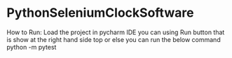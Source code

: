 # PythonSeleniumClockSoftware
How to Run:
Load the project in pycharm IDE
you can using Run button that is show at the right hand side top or else you can run the below command
python -m pytest
